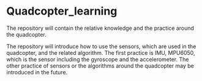 # Quadcopter_learning
The repository will contain the relative knowledge and the practice around the quadcopter.

The repository will introduce how to use the sensors, which are used in the quadcopter, and the related algorithm. The first practice is IMU, MPU6050, which is the sensor including the gyroscope and the accelerometer. The other practice of sensors or the algorithms around the quadcopter may be introduced in the future.
